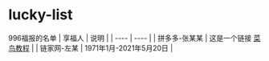 # lucky-list
996福报的名单
|  享福人   | 说明  |
|  ----  | ----  |
| 拼多多-张某某  | 这是一个链接 [菜鸟教程](https://baike.baidu.com/item/%E6%8B%BC%E5%A4%9A%E5%A4%9A%E5%91%98%E5%B7%A5%E7%8C%9D%E6%AD%BB%E4%BA%8B%E4%BB%B6/55705065) |
| 链家网-左某  | 1971年1月-2021年5月20日 |
